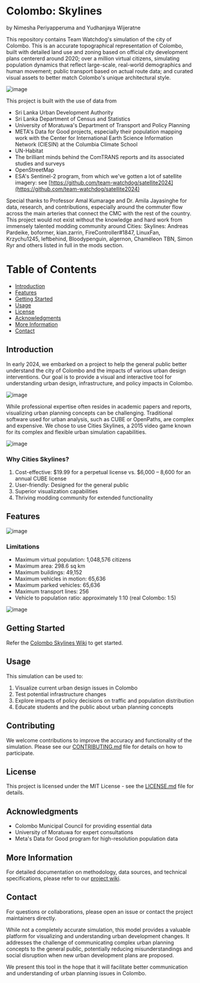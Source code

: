 # Colombo: Skylines
by Nimesha Periyapperuma and Yudhanjaya Wijeratne

This repository contains Team Watchdog's simulation of the city of Colombo. This is an accurate topographical representation of Colombo, built with detailed land use and zoning based on official city development plans centererd around 2020; over a million virtual citizens, simulating population dynamics that reflect large-scale, real-world demographics and human movement; public transport based on actual route data; and curated visual assets to better match Colombo's unique architectural style. 

![image](https://github.com/user-attachments/assets/ce65de82-8c8c-4251-b90d-90727196ba2d)

This project is built with the use of data from
- Sri Lanka Urban Development Authority
- Sri Lanka Department of Census and Statistics 
- University of Moratuwa's Department of Transport and Policy Planning 
- META's Data for Good projects, especially their population mapping work with the Center for International Earth Science Information Network (CIESIN) at the Columbia Climate School
- UN-Habitat 
- The brilliant minds behind the ComTRANS reports and its associated studies and surveys 
- OpenStreetMap 
- ESA's Sentinel-2 program, from which we've gotten a lot of satellite imagery: see [https://github.com/team-watchdog/satellite2024](https://github.com/team-watchdog/satellite2024) 

Special thanks to Professor Amal Kumarage and Dr. Amila Jayasinghe for data, research, and contributions, especially around the commuter flow across the main arteries that connect the CMC with the rest of the country. This project would not exist without the knowledge and hard work from immensely talented modding community around Cities: Skylines: Andreas Pardeike, boformer, kian.zarrin, FireController#1847, LinuxFan, Krzychu1245, leftbehind, Bloodypenguin, algernon, Chamëleon TBN, Simon Ryr and others listed in full in the mods section.    


# Table of Contents

- [Introduction](#introduction)
- [Features](#features)
- [Getting Started](#getting-started)
- [Usage](#usage)
- [License](#license)
- [Acknowledgments](#acknowledgments)
- [More Information](#more-information)
- [Contact](#contact)

## Introduction

In early 2024, we embarked on a project to help the general public better understand the city of Colombo and the impacts of various urban design interventions.  Our goal is to provide a visual and interactive tool for understanding urban design, infrastructure, and policy impacts in Colombo.

![image](https://github.com/user-attachments/assets/b0008508-d0f8-4f9e-ae4e-e0d9275c3fd0)


While professional expertise often resides in academic papers and reports, visualizing urban planning concepts can be challenging. Traditional software used for urban analysis, such as CUBE or OpenPaths, are complex and expensive. We chose to use Cities Skylines, a 2015 video game known for its complex and flexible urban simulation capabilities.

![image](https://github.com/user-attachments/assets/e33b971b-e53b-4119-ac32-2bf28dd44722)


### Why Cities Skylines?

1. Cost-effective: $19.99 for a perpetual license vs. $6,000 – 8,600 for an annual CUBE license
2. User-friendly: Designed for the general public
3. Superior visualization capabilities
4. Thriving modding community for extended functionality


## Features



![image](https://github.com/user-attachments/assets/54ea5597-5655-40a5-9163-4cddce554fff)


### Limitations

- Maximum virtual population: 1,048,576 citizens
- Maximum area: 298.6 sq km
- Maximum buildings: 49,152
- Maximum vehicles in motion: 65,636
- Maximum parked vehicles: 65,636
- Maximum transport lines: 256
- Vehicle to population ratio: approximately 1:10 (real Colombo: 1:5)

![image](https://github.com/user-attachments/assets/a35daf52-8f46-45f5-a855-5cca4130d557)

## Getting Started
Refer the [Colombo Skylines Wiki](https://github.com/team-watchdog/colombo-skylines/wiki/Setting-up) to get started.

## Usage

This simulation can be used to:

1. Visualize current urban design issues in Colombo
2. Test potential infrastructure changes
3. Explore impacts of policy decisions on traffic and population distribution
4. Educate students and the public about urban planning concepts

## Contributing

We welcome contributions to improve the accuracy and functionality of the simulation. Please see our [CONTRIBUTING.md](CONTRIBUTING.md) file for details on how to participate.

## License

This project is licensed under the MIT License - see the [LICENSE.md](LICENSE.md) file for details.

## Acknowledgments

- Colombo Municipal Council for providing essential data
- University of Moratuwa for expert consultations
- Meta's Data for Good program for high-resolution population data

## More Information

For detailed documentation on methodology, data sources, and technical specifications, please refer to our [project wiki](https://github.com/team-watchdog/colombo-skylines/wiki).

## Contact

For questions or collaborations, please open an issue or contact the project maintainers directly.

While not a completely accurate simulation, this model provides a valuable platform for visualizing and understanding urban development changes. It addresses the challenge of communicating complex urban planning concepts to the general public, potentially reducing misunderstandings and social disruption when new urban development plans are proposed.

We present this tool in the hope that it will facilitate better communication and understanding of urban planning issues in Colombo.
